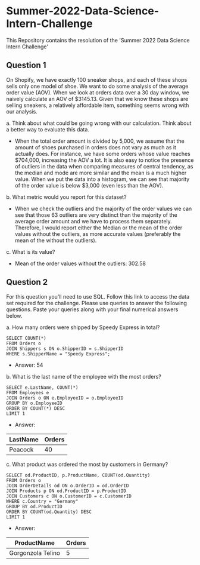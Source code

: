 # Summer-2022-Data-Science-Intern-Challenge

This Repository contains the resolution of the 'Summer 2022 Data Science Intern Challenge'

## Question 1
 On Shopify, we have exactly 100 sneaker shops, and each of these shops sells only one model of shoe. We want to do some analysis of the average order value (AOV).  When we look at orders data over a 30 day window, we naively calculate an AOV of $3145.13. Given that we know these shops are selling sneakers, a relatively       affordable item, something seems wrong with our analysis. 

  a. Think about what could be going wrong with our calculation. Think about a better way to evaluate this data. 
   - When the total order amount is divided by 5,000, we assume that the amount of shoes purchased in orders does not vary as much as it actually does. For instance, we have some orders whose value reaches $704,000, increasing the AOV a lot. It is also easy to notice the presence of outliers in the data when comparing measures of central tendency, as the median and mode are more similar and the mean is a much higher value.
When we put the data into a histogram, we can see that majority of the order value is below $3,000 (even less than the AOV).

  b. What metric would you report for this dataset? 
   - When we check the outliers and the majority of the order values we can see that those 63 outliers are very distinct than the majority of the average order amount and we have to process them separately. Therefore, I would report either the Median or the mean of the order values without the outliers, as more accurate values (preferably the mean of the without the outliers).
 
  c. What is its value?
   - Mean of the order values without the outliers: 302.58
  

## Question 2
 For this question you’ll need to use SQL. Follow this link to access the data set required for the challenge. Please use queries to answer the following questions. Paste your queries along with your final numerical answers below.
 
  a. How many orders were shipped by Speedy Express in total?
     
```mysql
SELECT COUNT(*) 
FROM Orders o
JOIN Shippers s ON o.ShipperID = s.ShipperID
WHERE s.ShipperName = "Speedy Express";
```

  - Answer: 54 
     
  b. What is the last name of the employee with the most orders?
  
```mysql
SELECT e.LastName, COUNT(*)
FROM Employees e
JOIN Orders o ON e.EmployeeID = o.EmployeeID
GROUP BY o.EmployeeID 
ORDER BY COUNT(*) DESC
LIMIT 1
```
   - Answer: 
  
|LastName|Orders|
|--------|------|
|Peacock |  40  |

  c. What product was ordered the most by customers in Germany?
  
```mysql
SELECT od.ProductID, p.ProductName, COUNT(od.Quantity)
FROM Orders o
JOIN OrderDetails od ON o.OrderID = od.OrderID
JOIN Products p ON od.ProductID = p.ProductID
JOIN Customers c ON o.CustomerID = c.CustomerID
WHERE c.Country = "Germany"
GROUP BY od.ProductID
ORDER BY COUNT(od.Quantity) DESC
LIMIT 1
```
   - Answer: 
  
|    ProductName     |Orders|
|--------------------|------|
|Gorgonzola Telino   |   5  |
 
  
